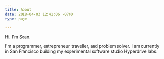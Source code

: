 ```yaml
---
title: About
date: 2018-04-03 12:41:06 -0700
type: page

---
```

Hi, I'm Sean.

I'm a programmer, entrepreneur, traveller, and problem solver. I am currently in San Francisco building my experimental software studio Hyperdrive labs.